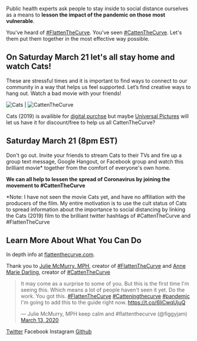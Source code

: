 Public health experts ask people to stay inside to social distance ourselves as a means to **lesson the impact of the pandemic on those most vulnerable**.

You've heard of [#FlattenTheCurve](https://www.flattenthecurve.com/). You've seen [#CattenTheCurve](https://twitter.com/amdar1ing/status/1237880129575157760). Let's them put them together in the most effective way possible.

## On Saturday March 21 let's all stay home and watch Cats!

These are stressful times and it is important to find ways to connect to our community in a way that helps us feel supported. Let’s find creative ways to hang out. Watch a bad movie with your friends! 

![Cats](https://upload.wikimedia.org/wikipedia/en/thumb/c/cf/Cats_2019_poster.jpg/220px-Cats_2019_poster.jpg) | ![CattenTheCurve](https://pbs.twimg.com/media/ES3VTrgUMAAyEFp?format=jpg&name=small)

Cats (2019) is availible for [digital purchse](https://www.playbill.com/article/cats-movie-sets-digital-blu-ray-and-dvd-release-dates) but maybe [Universal Pictures](https://twitter.com/UniversalPics) will let us have it for discount/free to help us all CattenTheCurve?

## Saturday March 21 (8pm EST)
Don't go out. Invite your friends to stream Cats to their TVs and fire up a group text message, Google Hangout, or Facebook group and watch this brilliant movie* together from the comfort of everyone's own home.

**We can all help to lessen the spread of Coronavirus by joining the movement to #CattenTheCurve**

*Note: I have not seen the movie Cats yet, and have no affiliation with the producers of the film. My entire motivation is to use the cult status of Cats to spread information about the importance to social distancing by linking the Cats (2019) film to the brilliant twitter hashtags of #CattenTheCurve and #FlattenTheCurve

## Learn More About What You Can Do

In depth info at [flattenthecurve.com](https://www.flattenthecurve.com/).

Thank you to [Julie McMurry, MPH](https://twitter.com/figgyjam), creator of [#FlattenTheCurve](https://www.flattenthecurve.com/) and [Anne Marie Darling](https://twitter.com/amdar1ing), creator of [#CattenTheCurve](https://twitter.com/amdar1ing/status/1237880129575157760)

<blockquote class="twitter-tweet"><p lang="en" dir="ltr">It may come as a surprise to some of you. But this is the first time I&#39;m seeing this. Which means a lot of people haven&#39;t seen it yet. Do the work. You got this. <a href="https://twitter.com/hashtag/FlattenTheCurve?src=hash&amp;ref_src=twsrc%5Etfw">#FlattenTheCurve</a> <a href="https://twitter.com/hashtag/Catteningthecurve?src=hash&amp;ref_src=twsrc%5Etfw">#Catteningthecurve</a> <a href="https://twitter.com/hashtag/pandemic?src=hash&amp;ref_src=twsrc%5Etfw">#pandemic</a> I&#39;m going to add this to the guide right now. <a href="https://t.co/6liCwqUjuQ">https://t.co/6liCwqUjuQ</a></p>&mdash; Julie McMurry, MPH keep calm and #flattenthecurve (@figgyjam) <a href="https://twitter.com/figgyjam/status/1238301836676698112?ref_src=twsrc%5Etfw">March 13, 2020</a></blockquote>

[Twitter](https://twitter.com/CattenC)
Facebook
Instagram
[Github](https://github.com/npstorey/cattenthecurve)
